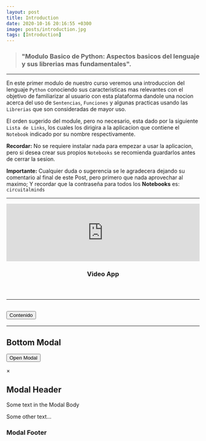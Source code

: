 ```yaml
---
layout: post
title: Introduction
date: 2020-10-16 20:16:55 +0300
image: posts/introduction.jpg
tags: [Introduction]
---
```

> <h3><strong>"Modulo Basico de Python: Aspectos basicos del lenguaje y sus librerias mas fundamentales".</strong></h3>

***

En este primer modulo de nuestro curso veremos una introduccion del lenguaje ```Python``` conociendo sus caracteristicas mas relevantes con el objetivo de
familiarizar al usuario con esta plataforma dandole una nocion acerca del uso de ```Sentencias```, ```Funciones``` y algunas practicas usando las ```Librerias``` que son consideradas de mayor uso. 


El orden sugerido del module, pero no necesario, esta dado por la siguiente ```Lista de Links```, los cuales los dirigira a la aplicacion que contiene el ```Notebook``` indicado por su nombre respectivamente. 


__Recordar:__ No se requiere instalar nada para empezar a usar la aplicacion, pero si desea crear sus propios ```Notebooks``` se recomienda guardarlos antes de cerrar la sesion.


__Importante:__ Cualquier duda o sugerencia se le agradecera dejando su comentario al final de este Post, pero primero que nada aprovechar al maximo; Y recordar que la contraseña para todos los __Notebooks__ es:   ```circuitalminds```

***

<div class="item">   
<embed class="image fit" type="text/html" src="http://127.0.0.1:5200" width="100%">
  <header>
    <h3>Video App</h3>
  </header>
</div>

***

<div class="accordion accordion-flush" id="accordionFlushExample">
  <div class="accordion-item">
    <h2 class="accordion-header" id="flush-headingOne">
      <button class="accordion-button collapsed bg-darklight fg-teal ontouch" type="button" data-bs-toggle="collapse" data-bs-target="#flush-collapseOne" aria-expanded="false" aria-controls="flush-collapseOne">
        Contenido
      </button>
    </h2>
    <div id="flush-collapseOne" class="accordion-collapse collapse bg-darklight"      
         aria-labelledby="flush-headingOne" data-bs-parent="#accordionFlushExample">
      <div id="module_0" class="accordion-body"></div>
    </div>  
  </div>
</div>

***

<h2>Bottom Modal</h2>

<!-- Trigger/Open The Modal -->
<button id="myBtn">Open Modal</button>

<!-- The Modal -->
<div id="myModal" class="modal">

  <!-- Modal content -->
  <div class="modal-content">
    <div class="modal-header">
      <span class="close">&times;</span>
      <h2>Modal Header</h2>
    </div>
    <div class="modal-body">
      <p>Some text in the Modal Body</p>
      <p>Some other text...</p>
    </div>
    <div class="modal-footer">
      <h3>Modal Footer</h3>
    </div>
  </div>

</div>

<script>
// Get the modal
var modal = document.getElementById("myModal");

// Get the button that opens the modal
var btn = document.getElementById("myBtn");

// Get the <span> element that closes the modal
var span = document.getElementsByClassName("close")[0];

// When the user clicks the button, open the modal 
btn.onclick = function() {
  modal.style.display = "block";
}

// When the user clicks on <span> (x), close the modal
span.onclick = function() {
  modal.style.display = "none";
}

// When the user clicks anywhere outside of the modal, close it
window.onclick = function(event) {
  if (event.target == modal) {
    modal.style.display = "none";
  }
}
</script>
<script>
var notebooks;
var module = "module_0";
let requestURL = 'https://raw.githubusercontent.com/alanmatzumiya/engineering-basic/main/notebooks_data.json';
let requestData = new XMLHttpRequest();
requestData.open('GET', requestURL);
requestData.responseType = 'json';
requestData.send();
requestData.onload = function() {
    const jsonData = requestData.response;
    notebooks = jsonData[module];        
    var text = "<ul>";
    for (var j = 0; j < notebooks.length; j++) {
            text += '<li><p><a href="' + notebooks[j]["url_app"] + '">' + notebooks[j]["name"].replace(".ipynb", "") + '</a></p></li>';   
    }                               
    document.getElementById(module).innerHTML = text + '</ul>';
    
};
</script>